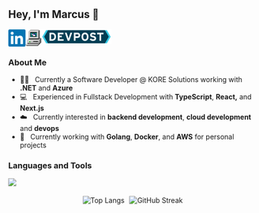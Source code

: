 ## Hey, I'm Marcus 👋



<a href='https://www.linkedin.com/in/marcusgeorgievski'><img align='left' alt="linkedin" src="assets/linkedin.png" height='35px'/></a>
<a href='https://marcusgeorgievski.com'><img align='left' alt="website" src="assets/computer.png" height='35px'/></a>
<a href='https://devpost.com/marcusgeorgievski'><img align='left' alt="website" src="assets/devpost.png" height='30px'/></a>

<br/>
<br/>

### About Me

- 👨‍💻  &nbsp; Currently a Software Developer @ KORE Solutions working with **.NET** and **Azure**
- 💻 &nbsp; Experienced in Fullstack Development with **TypeScript**, **React,** and **Next.js**
- ☁️ &nbsp; Currently interested in **backend development**, **cloud development** and **devops**
- 🧠 &nbsp; Currently working with **Golang**, **Docker**, and **AWS** for personal projects

### Languages and Tools

<img src="https://skillicons.dev/icons?i=go,docker,python,postgres,typescript,react,nextjs,cpp,aws" height="90px"/>

<br>
<br>

<div align="center" style="display: flex; justify-content: center;">
  <img src="https://github-readme-stats.vercel.app/api/top-langs/?username=marcusgeorgievski&layout=compact&" alt="Top Langs" style="margin-right: 10px;"/>
  <img src="https://streak-stats.demolab.com?user=marcusgeorgievski&border_radius=5&date_format=M%20j%5B%2C%20Y%5D&card_height=120&hide_longest_streak=true" alt="GitHub Streak"/>
</div>

